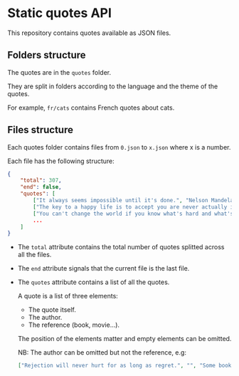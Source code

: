 # Static quotes API

This repository contains quotes available as JSON files.

## Folders structure

The quotes are in the `quotes` folder.

They are split in folders according to the language and the theme of the quotes.

For example, `fr/cats` contains French quotes about cats.

## Files structure

Each quotes folder contains files from `0.json` to `x.json` where x is a number.

Each file has the following structure:
```json
{
    "total": 307,
    "end": false,
    "quotes": [
        ["It always seems impossible until it's done.", "Nelson Mandela"],
        ["The key to a happy life is to accept you are never actually in control.", "Simon Masrani", "Jurassic World"],
        ["You can't change the world if you know what's hard and what's easy."]
        ...
    ]
}
```

- The `total` attribute contains the total number of quotes splitted across all the files.
- The `end` attribute signals that the current file is the last file.
- The `quotes` attribute contains a list of all the quotes.

  A quote is a list of three elements:
  - The quote itself.
  - The author.
  - The reference (book, movie...).

  The position of the elements matter and empty elements can be omitted.

  NB: The author can be omitted but not the reference, e.g:
  ```json
  ["Rejection will never hurt for as long as regret.", "", "Some book"]
  ```
